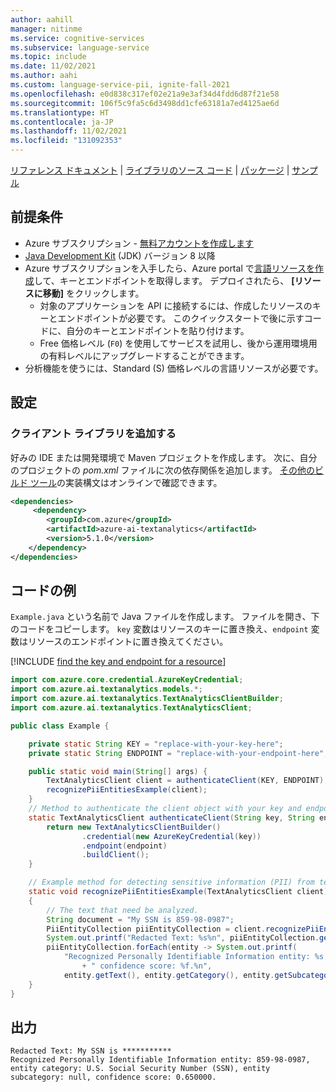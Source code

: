 ```yaml
---
author: aahill
manager: nitinme
ms.service: cognitive-services
ms.subservice: language-service
ms.topic: include
ms.date: 11/02/2021
ms.author: aahi
ms.custom: language-service-pii, ignite-fall-2021
ms.openlocfilehash: e0d838c317ef02e21a9e3af34d4fdd6d87f21e58
ms.sourcegitcommit: 106f5c9fa5c6d3498dd1cfe63181a7ed4125ae6d
ms.translationtype: HT
ms.contentlocale: ja-JP
ms.lasthandoff: 11/02/2021
ms.locfileid: "131092353"
---
```

[リファレンス ドキュメント](/java/api/overview/azure/ai-textanalytics-readme?preserve-view=true&view=azure-java-stable) | [ライブラリのソース コード](https://github.com/Azure/azure-sdk-for-java/tree/main/sdk/textanalytics/azure-ai-textanalytics) | [パッケージ](https://mvnrepository.com/artifact/com.azure/azure-ai-textanalytics/5.1.0) | [サンプル](https://github.com/Azure/azure-sdk-for-java/tree/main/sdk/textanalytics/azure-ai-textanalytics/src/samples)

## <a name="prerequisites"></a>前提条件

* Azure サブスクリプション - [無料アカウントを作成します](https://azure.microsoft.com/free/cognitive-services)
* [Java Development Kit](https://www.oracle.com/technetwork/java/javase/downloads/index.html) (JDK) バージョン 8 以降
* Azure サブスクリプションを入手したら、Azure portal で<a href="https://ms.portal.azure.com/#create/Microsoft.CognitiveServicesTextAnalytics"  title="言語リソースを作成する"  target="_blank">言語リソースを作成</a>して、キーとエンドポイントを取得します。  デプロイされたら、 **[リソースに移動]** をクリックします。
    * 対象のアプリケーションを API に接続するには、作成したリソースのキーとエンドポイントが必要です。 このクイックスタートで後に示すコードに、自分のキーとエンドポイントを貼り付けます。
    * Free 価格レベル (`F0`) を使用してサービスを試用し、後から運用環境用の有料レベルにアップグレードすることができます。
* 分析機能を使うには、Standard (S) 価格レベルの言語リソースが必要です。

## <a name="setting-up"></a>設定

### <a name="add-the-client-library"></a>クライアント ライブラリを追加する

好みの IDE または開発環境で Maven プロジェクトを作成します。 次に、自分のプロジェクトの *pom.xml* ファイルに次の依存関係を追加します。 [その他のビルド ツール](https://mvnrepository.com/artifact/com.azure/azure-ai-textanalytics/5.1.0)の実装構文はオンラインで確認できます。

```xml
<dependencies>
     <dependency>
        <groupId>com.azure</groupId>
        <artifactId>azure-ai-textanalytics</artifactId>
        <version>5.1.0</version>
    </dependency>
</dependencies>
```

## <a name="code-example"></a>コードの例

`Example.java` という名前で Java ファイルを作成します。 ファイルを開き、下のコードをコピーします。 `key` 変数はリソースのキーに置き換え、`endpoint` 変数はリソースのエンドポイントに置き換えてください。 

[!INCLUDE [find the key and endpoint for a resource](../../../includes/find-azure-resource-info.md)]

```java
import com.azure.core.credential.AzureKeyCredential;
import com.azure.ai.textanalytics.models.*;
import com.azure.ai.textanalytics.TextAnalyticsClientBuilder;
import com.azure.ai.textanalytics.TextAnalyticsClient;

public class Example {

    private static String KEY = "replace-with-your-key-here";
    private static String ENDPOINT = "replace-with-your-endpoint-here";

    public static void main(String[] args) {
        TextAnalyticsClient client = authenticateClient(KEY, ENDPOINT);
        recognizePiiEntitiesExample(client);
    }
    // Method to authenticate the client object with your key and endpoint
    static TextAnalyticsClient authenticateClient(String key, String endpoint) {
        return new TextAnalyticsClientBuilder()
                .credential(new AzureKeyCredential(key))
                .endpoint(endpoint)
                .buildClient();
    }

    // Example method for detecting sensitive information (PII) from text 
    static void recognizePiiEntitiesExample(TextAnalyticsClient client)
    {
        // The text that need be analyzed.
        String document = "My SSN is 859-98-0987";
        PiiEntityCollection piiEntityCollection = client.recognizePiiEntities(document);
        System.out.printf("Redacted Text: %s%n", piiEntityCollection.getRedactedText());
        piiEntityCollection.forEach(entity -> System.out.printf(
            "Recognized Personally Identifiable Information entity: %s, entity category: %s, entity subcategory: %s,"
                + " confidence score: %f.%n",
            entity.getText(), entity.getCategory(), entity.getSubcategory(), entity.getConfidenceScore()));
    }
}

```

## <a name="output"></a>出力

```console
Redacted Text: My SSN is ***********
Recognized Personally Identifiable Information entity: 859-98-0987, entity category: U.S. Social Security Number (SSN), entity subcategory: null, confidence score: 0.650000.
```
